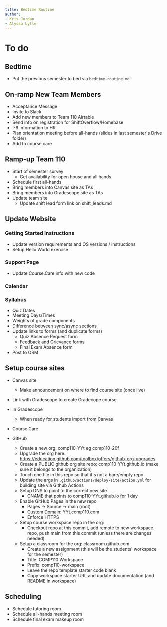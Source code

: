 ```yaml
---
title: Bedtime Routine
author:
- Kris Jordan
- Alyssa Lytle
---
```



# To do 


## Bedtime

* Put the previous semester to bed via `bedtime-routine.md`




## On-ramp New Team Members
  * Acceptance Message
  * Invite to Slack
  * Add new members to Team 110 Airtable
  * Send info on registration for ShiftOverflow/Homebase
  * I-9 information to HR
  * Plan orientation meeting before all-hands (slides in last semester's Drive folder)
* Add to course.care

## Ramp-up Team 110
* Start of semester survey
  * Get availability for open house and all hands
* Schedule first all-hands
* Bring members into Canvas site as TAs
* Bring members into Gradescope site as TAs
* Update team site
  * Update shift lead form link on shift_leads.md
  

## Update Website

### Getting Started Instructions
  * Update version requirements and OS versions / instructions
  * Setup Hello World exercise

### Support Page

* Update Course.Care info with new code

### Calendar

### Syllabus
  * Quiz Dates
  * Meeting Days/Times
  * Weights of grade components
  * Difference between sync/async sections
  * Update links to forms (and duplicate forms)
    * Quiz Absence Request form
    * Feedback and Grievance forms
    * Final Exam Absence form
  * Post to OSM


## Setup course sites
  * Canvas site
    * Make announcement on where to find course site (once live)
  * Link with Gradescope to create Gradecope course

  * In Gradescope
    * When ready for students import from Canvas
  * Course.Care
    
  * GitHub
    * Create a new org: comp110-YYt eg comp110-20f
    * Upgrade the org here: https://education.github.com/toolbox/offers/github-org-upgrades
    * Create a PUBLIC github org site repo: comp110-YYt.github.io (make sure it belongs to the organization)
    * Touch one file in this repo so that it's not a bare/empty repo
    * Update the args in `.github/actions/deploy-site/action.yml` for building site via Github Actions
    * Setup DNS to point to the correct new site
      * CNAME that points to comp110-YYt.github.io for 1 day
    * Enable GitHub Pages in the new repo
      * Pages -> Source -> main (root)
      * Custom Domain: YYt.comp110.com
      * Enforce HTTPS
    * Setup course workspace repo in the org:
      * Checkout repo at this commit, add remote to new workspace repo, push main from this commit (unless there are changes needed)
    * Setup a classroom for the org: classroom.github.com
      * Create a new assignment (this will be the students' workspace for the semester)
      * Title: COMP110 Workspace
      * Prefix: comp110-workspace
      * Leave the repo template starter code blank
      * Copy workspace starter URL and update documentation (and README in workspace)
      

## Scheduling
  * Schedule tutoring room
  * Schedule all-hands meeting room
  * Schedule final exam makeup room